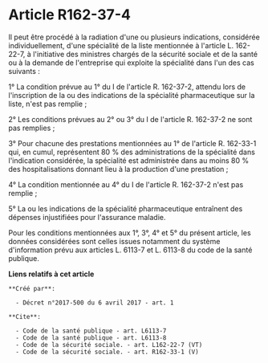 # Article R162-37-4

Il peut être procédé à la radiation d'une ou plusieurs indications, considérée individuellement, d'une spécialité de la liste
mentionnée à l'article L. 162-22-7, à l'initiative des ministres chargés de la sécurité sociale et de la santé ou à la
demande de l'entreprise qui exploite la spécialité dans l'un des cas suivants : 

1° La condition prévue au 1° du I de l'article R. 162-37-2, attendu lors de l'inscription de la ou des indications de la
spécialité pharmaceutique sur la liste, n'est pas remplie ; 

2° Les conditions prévues au 2° ou 3° du I de l'article R. 162-37-2 ne sont pas remplies ; 

3° Pour chacune des prestations mentionnées au 1° de l'article R. 162-33-1 qui, en cumul, représentent 80 % des
administrations de la spécialité dans l'indication considérée, la spécialité est administrée dans au moins 80 % des
hospitalisations donnant lieu à la production d'une prestation ; 

4° La condition mentionnée au 4° du I de l'article R. 162-37-2 n'est pas remplie ; 

5° La ou les indications de la spécialité pharmaceutique entraînent des dépenses injustifiées pour l'assurance maladie. 

Pour les conditions mentionnées aux 1°, 3°, 4° et 5° du présent article, les données considérées sont celles issues notamment
du système d'information prévu aux articles L. 6113-7 et L. 6113-8 du code de la santé publique.

**Liens relatifs à cet article**

	**Créé par**:

	  - Décret n°2017-500 du 6 avril 2017 - art. 1

	**Cite**:

	  - Code de la santé publique - art. L6113-7
	  - Code de la santé publique - art. L6113-8
	  - Code de la sécurité sociale. - art. L162-22-7 (VT)
	  - Code de la sécurité sociale. - art. R162-33-1 (V)
